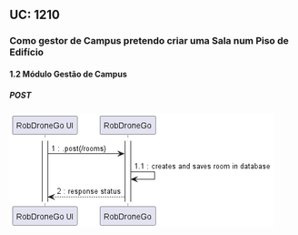 ## **UC: 1210**

### Como gestor de Campus pretendo criar uma Sala num Piso de Edifício

#### 1.2        Módulo Gestão de Campus
##### POST

![UC SSD: 1210](UC1210.png)